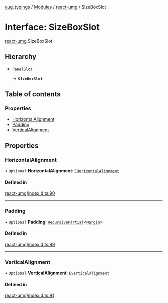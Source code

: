 [yug_typings](../README.md) / [Modules](../modules.md) / [react-umg](../modules/react_umg.md) / SizeBoxSlot

# Interface: SizeBoxSlot

[react-umg](../modules/react_umg.md).SizeBoxSlot

## Hierarchy

- [`PanelSlot`](react_umg.PanelSlot.md)

  ↳ **`SizeBoxSlot`**

## Table of contents

### Properties

- [HorizontalAlignment](react_umg.SizeBoxSlot.md#horizontalalignment)
- [Padding](react_umg.SizeBoxSlot.md#padding)
- [VerticalAlignment](react_umg.SizeBoxSlot.md#verticalalignment)

## Properties

### HorizontalAlignment

• `Optional` **HorizontalAlignment**: [`EHorizontalAlignment`](../enums/ue_ue.EHorizontalAlignment.md)

#### Defined in

[react-umg/index.d.ts:90](https://github.com/YugMetaverse/yug_typings/blob/b7d9b19/react-umg/index.d.ts#L90)

___

### Padding

• `Optional` **Padding**: [`RecursivePartial`](../modules/react_umg.md#recursivepartial)<[`Margin`](../classes/ue_ue.Margin.md)\>

#### Defined in

[react-umg/index.d.ts:89](https://github.com/YugMetaverse/yug_typings/blob/b7d9b19/react-umg/index.d.ts#L89)

___

### VerticalAlignment

• `Optional` **VerticalAlignment**: [`EVerticalAlignment`](../enums/ue_ue.EVerticalAlignment.md)

#### Defined in

[react-umg/index.d.ts:91](https://github.com/YugMetaverse/yug_typings/blob/b7d9b19/react-umg/index.d.ts#L91)
